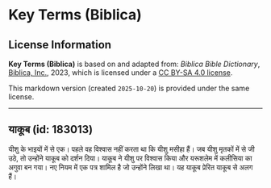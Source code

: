 # Key Terms (Biblica)

## License Information

**Key Terms (Biblica)** is based on and adapted from: _Biblica Bible Dictionary_, [Biblica, Inc.](https://www.biblica.com/), 2023, which is licensed under a [CC BY-SA 4.0 license](https://creativecommons.org/licenses/by-sa/4.0/legalcode.en).

This markdown version (created `2025-10-20`) is provided under the same license.



--------------------------------

## याकूब (id: 183013)

यीशु के भाइयों में से एक। पहले वह विश्वास नहीं करता था कि यीशु मसीहा हैं। जब यीशु मृतकों में से जी उठे, तो उन्होंने याकूब को दर्शन दिया। याकूब ने यीशु पर विश्वास किया और यरूशलेम में कलीसिया का अगुवा बन गया। नए नियम में एक पत्र शामिल है जो उन्होंने लिखा था। यह याकूब प्रेरित याकूब से अलग हैं।


